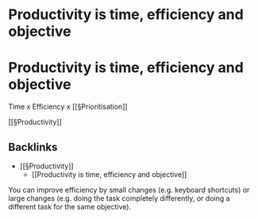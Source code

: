 # Productivity is time, efficiency and objective 
# Productivity is time, efficiency and objective  

Time x Efficiency x [[§Prioritisation]] 

[[§Productivity]]

## Backlinks
* [[§Productivity]]
	* [[Productivity is time, efficiency and objective]]

<!-- #p1 -->

You can improve efficiency by small changes (e.g. keyboard shortcuts) or large changes (e.g. doing the task completely differently, or doing a different task for the same objective).

<!-- {BearID:CA8BFCF1-2210-4B06-B100-5D0564B8D5EC-1833-0000083B6331A653} -->
